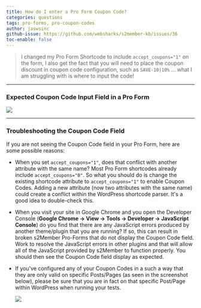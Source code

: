 ```yaml
---
title: How do I enter a Pro Form Coupon Code?
categories: questions
tags: pro-forms, pro-coupon-codes
author: jaswsinc
github-issue: https://github.com/websharks/s2member-kb/issues/36
toc-enable: false
---
```


> I changed my Pro Form Shortcode to include `accept_coupons="1"` on the form, I also get the fact that you will need to place the coupon discount in coupon code configuration, such as `SAVE-10|10%` ... what I am struggling with is where to input the code!

---

### Expected Coupon Code Input Field in a Pro Form

![](https://cloud.githubusercontent.com/assets/1563559/5762149/a08029ce-9c8c-11e4-97d0-3d6a8077644b.png)

---

### Troubleshooting the Coupon Code Field

If you are not seeing the Coupon Code field in your Pro Form, here are some possible reasons:

<div class="li-margins"></div>

- When you set `accept_coupons="1"`, does that conflict with another attribute with the same name? Most Pro Form shortcodes already include `accept_coupons="0"`. So what you should do is change the existing shortcode attribute to `accept_coupons="1"` to enable Coupon Codes. Adding a new attribute (now two attributes with the same name) could create a conflict within the WordPress shortcode parser. It's a good idea to double-check this.
- When you visit your site in Google Chrome and you open the Developer Console (**Google Chrome → View → Tools → Developer → JavaScript Console**) do you find that there are any JavaScript errors produced by another theme/plugin that you are running? If so, this can result in broken s2Member Pro-Forms that do not display the Coupon Code field. Work to resolve the JavaScript errors in other plugins and that will allow all of the JavaScript provided by s2Member to function properly. You should then see the Coupon Code field display as expected.
- If you've configured any of your Coupon Codes in a such a way that they are only valid on specific Posts/Pages (as seen in the screenshot below), please be sure that you are in fact on that specific Post/Page within WordPress when running your tests.

  ![](https://cloud.githubusercontent.com/assets/1563559/5762284/84e584e2-9c8d-11e4-9f6c-f1fa610b45ce.png)

